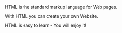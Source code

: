 HTML is the standard markup language for Web pages.

With HTML you can create your own Website.

HTML is easy to learn - You will enjoy it!



